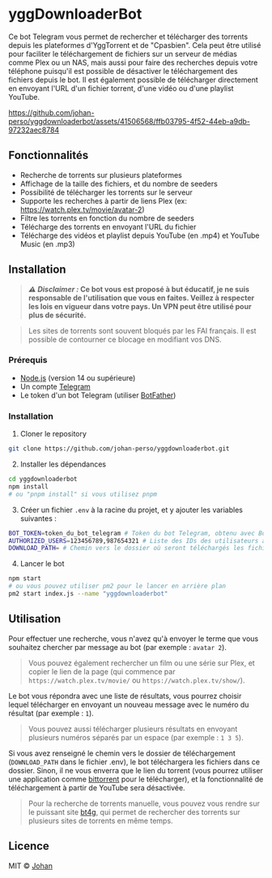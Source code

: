 # yggDownloaderBot

Ce bot Telegram vous permet de rechercher et télécharger des torrents depuis les plateformes d'YggTorrent et de "Cpasbien". Cela peut être utilisé pour faciliter le téléchargement de fichiers sur un serveur de médias comme Plex ou un NAS, mais aussi pour faire des recherches depuis votre téléphone puisqu'il est possible de désactiver le téléchargement des fichiers depuis le bot. Il est également possible de télécharger directement en envoyant l'URL d'un fichier torrent, d'une vidéo ou d'une playlist YouTube.

https://github.com/johan-perso/yggdownloaderbot/assets/41506568/ffb03795-4f52-44eb-a9db-97232aec8784


## Fonctionnalités

- Recherche de torrents sur plusieurs plateformes
- Affichage de la taille des fichiers, et du nombre de seeders
- Possibilité de télécharger les torrents sur le serveur
- Supporte les recherches à partir de liens Plex (ex: https://watch.plex.tv/movie/avatar-2)
- Filtre les torrents en fonction du nombre de seeders
- Télécharge des torrents en envoyant l'URL du fichier
- Télécharge des vidéos et playlist depuis YouTube (en .mp4) et YouTube Music (en .mp3)


## Installation

> **___⚠️ Disclaimer :___ Ce bot vous est proposé à but éducatif, je ne suis responsable de l'utilisation que vous en faites. Veillez à respecter les lois en vigueur dans votre pays. Un VPN peut être utilisé pour plus de sécurité.**

> Les sites de torrents sont souvent bloqués par les FAI français. Il est possible de contourner ce blocage en modifiant vos DNS.

### Prérequis

- [Node.js](https://nodejs.org/en/) (version 14 ou supérieure)
- Un compte [Telegram](https://telegram.org/)
- Le token d'un bot Telegram (utiliser [BotFather](https://t.me/botfather))

### Installation

1. Cloner le repository
```sh
git clone https://github.com/johan-perso/yggdownloaderbot.git
```

2. Installer les dépendances
```sh
cd yggdownloaderbot
npm install
# ou "pnpm install" si vous utilisez pnpm
```

3. Créer un fichier `.env` à la racine du projet, et y ajouter les variables suivantes :
```sh
BOT_TOKEN=token_du_bot_telegram # Token du bot Telegram, obtenu avec BotFather
AUTHORIZED_USERS=123456789,987654321 # Liste des IDs des utilisateurs autorisés, séparés par des virgules. Obtenir son ID : https://www.youtube.com/watch?v=e_d3KqI6zkI
DOWNLOAD_PATH= # Chemin vers le dossier où seront téléchargés les fichiers. Exemple : /home/user/Downloads. Si non renseigné, les torrents ne seront pas téléchargés. Le dossier doit déjà exister.
```

4. Lancer le bot
```sh
npm start
# ou vous pouvez utiliser pm2 pour le lancer en arrière plan
pm2 start index.js --name "yggdownloaderbot"
```


## Utilisation

Pour effectuer une recherche, vous n'avez qu'à envoyer le terme que vous souhaitez chercher par message au bot (par exemple : `avatar 2`).

> Vous pouvez également rechercher un film ou une série sur Plex, et copier le lien de la page (qui commence par `https://watch.plex.tv/movie/` ou `https://watch.plex.tv/show/`).

Le bot vous répondra avec une liste de résultats, vous pourrez choisir lequel télécharger en envoyant un nouveau message avec le numéro du résultat (par exemple : `1`).

> Vous pouvez aussi télécharger plusieurs résultats en envoyant plusieurs numéros séparés par un espace (par exemple : `1 3 5`).

Si vous avez renseigné le chemin vers le dossier de téléchargement (`DOWNLOAD_PATH` dans le fichier .env), le bot téléchargera les fichiers dans ce dossier. Sinon, il ne vous enverra que le lien du torrent (vous pourrez utiliser une application comme [bittorrent](https://www.bittorrent.com/) pour le télécharger), et la fonctionnalité de téléchargement à partir de YouTube sera désactivée.

> Pour la recherche de torrents manuelle, vous pouvez vous rendre sur le puissant site [bt4g](https://bt4g.org/), qui permet de rechercher des torrents sur plusieurs sites de torrents en même temps.


## Licence

MIT © [Johan](https://johanstick.fr)
